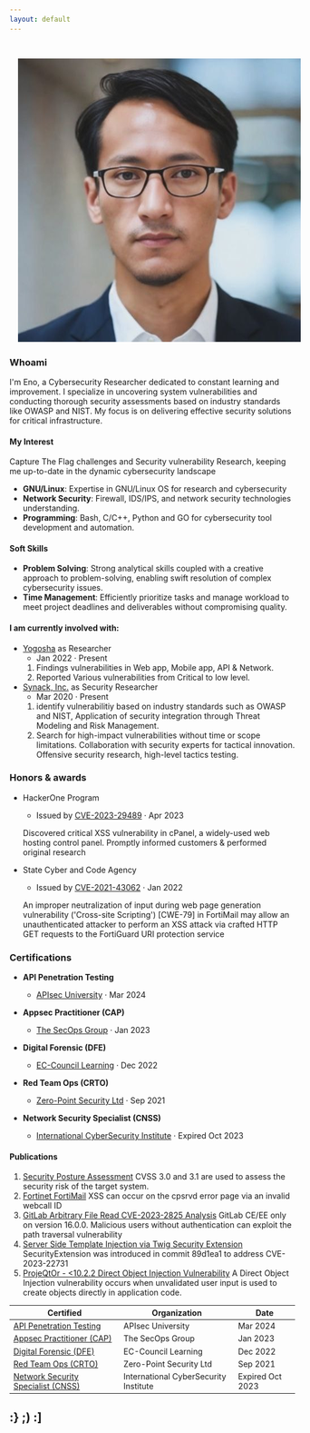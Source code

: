```yaml
---
layout: default
---
```


<img class="profile-picture" src="MyProfile.jpg" style="margin: 30px 0 0 15px;">

### Whoami

I'm Eno, a Cybersecurity Researcher dedicated to constant learning and improvement. I specialize in uncovering system vulnerabilities and conducting thorough security assessments based on industry standards like OWASP and NIST. My focus is on delivering effective security solutions for critical infrastructure.

#### My Interest
Capture The Flag challenges and Security vulnerability Research, keeping me up-to-date in the dynamic cybersecurity landscape
- **GNU/Linux**: Expertise in GNU/Linux OS for research and cybersecurity 
- **Network Security**: Firewall, IDS/IPS, and network security technologies understanding.
- **Programming**: Bash, C/C++, Python and GO for cybersecurity tool development and automation.

#### Soft Skills
- **Problem Solving**: Strong analytical skills coupled with a creative approach to problem-solving, enabling swift resolution of complex cybersecurity issues.
- **Time Management**: Efficiently prioritize tasks and manage workload to meet project deadlines and deliverables without compromising quality.

#### I am currently involved with:
- [Yogosha](https://www.yogosha.com/) as Researcher
  - Jan 2022 · Present
   1. Findings vulnerabilities in Web app, Mobile app, API & Network.
   2. Reported Various vulnerabilities from Critical to low level.
- [Synack, Inc.](https://www.synack.com/red-team/) as Security Researcher
  - Mar 2020 · Present
   1. identify vulnerabilitiy based on industry standards such as OWASP and NIST, Application of security integration through Threat Modeling and Risk Management.
   2. Search for high-impact vulnerabilities without time or scope limitations. Collaboration with security experts for tactical innovation. Offensive security research, high-level tactics testing.

### Honors & awards

- HackerOne Program
  - Issued by [CVE-2023-29489](https://nvd.nist.gov/vuln/detail/CVE-2023-29489) · Apr 2023
  
  Discovered critical XSS vulnerability in cPanel, a widely-used web hosting
control panel. Promptly informed customers & performed original research

- State Cyber and Code Agency
  - Issued by [CVE-2021-43062](https://nvd.nist.gov/vuln/detail/CVE-2021-43062) · Jan 2022
  
  An improper neutralization of input during web page generation vulnerability ('Cross-site Scripting') [CWE-79] in FortiMail may allow an unauthenticated attacker to perform an XSS attack via crafted HTTP GET requests to the FortiGuard URI protection service

### Certifications

- **API Penetration Testing**
  - [APIsec University](https://www.credly.com/badges/329f7824-8100-4175-bd91-cc7f69d672dc) · Mar 2024

- **Appsec Practitioner (CAP)**
  - [The SecOps Group](https://pbs.twimg.com/media/FleEzr8aEAIZ9TB?format=png&name=900x900) · Jan 2023

- **Digital Forensic (DFE)**
  - [EC-Council Learning](https://pbs.twimg.com/media/FlXICtpaAAEP1Fd?format=jpg&name=large) · Dec 2022

- **Red Team Ops (CRTO)**
  - [Zero-Point Security Ltd](https://eu.badgr.com/public/assertions/6NzBh3joT9mvixgtJMf24Q) · Sep 2021

- **Network Security Specialist (CNSS)**
  - [International CyberSecurity Institute](https://www.credential.net/fe7310c6-86d4-42f2-9f30-5e1f4360b9c4) · Expired Oct 2023


#### Publications

1. [Security Posture Assessment](https://z0rs.github.io/articles/Security-Posture-Assessment/) CVSS 3.0 and 3.1 are used to assess the security risk of the target system.
2. [Fortinet FortiMail](https://z0rs.github.io/articles/Fortinet-FortiMail/) XSS can occur on the cpsrvd error page via an invalid webcall ID
3. [GitLab Arbitrary File Read CVE-2023-2825 Analysis](https://labs.watchtowr.com/gitlab-arbitrary-file-read-gitlab-cve-2023-2825-analysis/) GitLab CE/EE only on version 16.0.0. Malicious users without authentication can exploit the path traversal vulnerability
4. [Server Side Template Injection via Twig Security Extension](https://z0rs.github.io/blog/Server-Side-Template-Injection/) SecurityExtension was introduced in commit 89d1ea1 to address CVE-2023-22731
5. [ProjeQtOr - <10.2.2 Direct Object Injection Vulnerability](https://labs.watchtowr.com/projeqtor-10-2-2-direct-object-injection-vulnerability/) A Direct Object Injection vulnerability occurs when unvalidated user input is used to create objects directly in application code.
   
Certified | Organization | Date
-----|-------|--------
[API Penetration Testing](https://www.credly.com/badges/329f7824-8100-4175-bd91-cc7f69d672dc) | APIsec University | Mar 2024
[Appsec Practitioner (CAP)](https://pbs.twimg.com/media/FleEzr8aEAIZ9TB?format=png&name=900x900) | The SecOps Group | Jan 2023
[Digital Forensic (DFE)](https://pbs.twimg.com/media/FlXICtpaAAEP1Fd?format=jpg&name=large) | EC-Council Learning  | Dec 2022
[Red Team Ops (CRTO)](https://eu.badgr.com/public/assertions/6NzBh3joT9mvixgtJMf24Q) | Zero-Point Security Ltd | Sep 2021
[Network Security Specialist (CNSS)](https://www.credential.net/fe7310c6-86d4-42f2-9f30-5e1f4360b9c4) | International CyberSecurity Institute | Expired Oct 2023

:}
;)
:]
---
